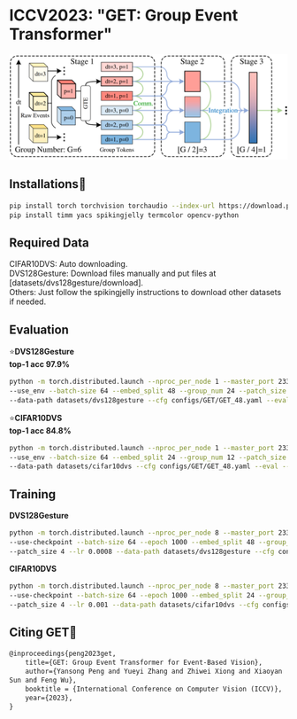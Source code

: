 # ICCV2023: "GET: Group Event Transformer"
![teaser](figures/teaser.png)
## Installations🫰
```Bash 
pip install torch torchvision torchaudio --index-url https://download.pytorch.org/whl/cu117
pip install timm yacs spikingjelly termcolor opencv-python 
```

## Required Data
CIFAR10DVS: Auto downloading.<br />
DVS128Gesture: Download files manually and put files at [datasets/dvs128gesture/download].<br />
Others: Just follow the spikingjelly instructions to download other datasets if needed.

## Evaluation
⭐**DVS128Gesture**<br />
**top-1 acc 97.9%**
```Bash
python -m torch.distributed.launch --nproc_per_node 1 --master_port 23333 main.py \
--use_env --batch-size 64 --embed_split 48 --group_num 24 --patch_size 4 \
--data-path datasets/dvs128gesture --cfg configs/GET/GET_48.yaml --eval --resume checkpoints/GET_group24_gesture.pth
```
⭐**CIFAR10DVS**<br />
**top-1 acc 84.8%**
```Bash
python -m torch.distributed.launch --nproc_per_node 1 --master_port 23333 main.py \
--use_env --batch-size 64 --embed_split 24 --group_num 12 --patch_size 4 \
--data-path datasets/cifar10dvs --cfg configs/GET/GET_48.yaml --eval --resume checkpoints/GET_group12_cifar.pth
```

## Training
**DVS128Gesture**
```Bash
python -m torch.distributed.launch --nproc_per_node 8 --master_port 23333 main.py --use_env \
--use-checkpoint --batch-size 64 --epoch 1000 --embed_split 48 --group_num 24 \
--patch_size 4 --lr 0.0008 --data-path datasets/dvs128gesture --cfg configs/GET/GET_48.yaml
```
**CIFAR10DVS**
```Bash
python -m torch.distributed.launch --nproc_per_node 8 --master_port 23333 main.py --use_env \
--use-checkpoint --batch-size 64 --epoch 1000 --embed_split 24 --group_num 12 \
--patch_size 4 --lr 0.001 --data-path datasets/cifar10dvs --cfg configs/GET/GET_48.yaml
```

## Citing GET👏
```
@inproceedings{peng2023get,
    title={GET: Group Event Transformer for Event-Based Vision},
    author={Yansong Peng and Yueyi Zhang and Zhiwei Xiong and Xiaoyan Sun and Feng Wu},
    booktitle = {International Conference on Computer Vision (ICCV)},
    year={2023},
}
```
